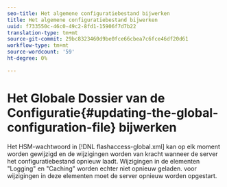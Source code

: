 ```yaml
---
seo-title: Het algemene configuratiebestand bijwerken
title: Het algemene configuratiebestand bijwerken
uuid: f733550c-46c0-49c2-8fd1-15906f7d7b22
translation-type: tm+mt
source-git-commit: 29bc8323460d9be0fce66cbea7c6fce46df20d61
workflow-type: tm+mt
source-wordcount: '59'
ht-degree: 0%

---
```



# Het Globale Dossier van de Configuratie{#updating-the-global-configuration-file} bijwerken

Het HSM-wachtwoord in [!DNL flashaccess-global.xml] kan op elk moment worden gewijzigd en de wijzigingen worden van kracht wanneer de server het configuratiebestand opnieuw laadt. Wijzigingen in de elementen &quot;Logging&quot; en &quot;Caching&quot; worden echter niet opnieuw geladen. voor wijzigingen in deze elementen moet de server opnieuw worden opgestart.
